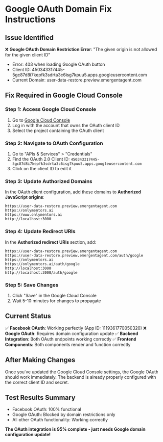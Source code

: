 # Google OAuth Domain Fix Instructions

## Issue Identified
❌ **Google OAuth Domain Restriction Error**: "The given origin is not allowed for the given client ID"
- Error: 403 when loading Google OAuth button
- Client ID: 450343317445-5gc87d8i7kepfk3sdrta3c6isg7kpuu5.apps.googleusercontent.com
- Current Domain: user-data-restore.preview.emergentagent.com

## Fix Required in Google Cloud Console

### Step 1: Access Google Cloud Console
1. Go to [Google Cloud Console](https://console.cloud.google.com/)
2. Log in with the account that owns the OAuth client ID
3. Select the project containing the OAuth client

### Step 2: Navigate to OAuth Configuration
1. Go to "APIs & Services" > "Credentials"
2. Find the OAuth 2.0 Client ID: `450343317445-5gc87d8i7kepfk3sdrta3c6isg7kpuu5.apps.googleusercontent.com`
3. Click on the client ID to edit it

### Step 3: Update Authorized Domains
In the OAuth client configuration, add these domains to **Authorized JavaScript origins**:
```
https://user-data-restore.preview.emergentagent.com
https://onlymentors.ai
https://www.onlymentors.ai
http://localhost:3000
```

### Step 4: Update Redirect URIs
In the **Authorized redirect URIs** section, add:
```
https://user-data-restore.preview.emergentagent.com
https://user-data-restore.preview.emergentagent.com/auth/google
https://onlymentors.ai
https://onlymentors.ai/auth/google
http://localhost:3000
http://localhost:3000/auth/google
```

### Step 5: Save Changes
1. Click "Save" in the Google Cloud Console
2. Wait 5-10 minutes for changes to propagate

## Current Status
✅ **Facebook OAuth**: Working perfectly (App ID: 1119361770050320)
❌ **Google OAuth**: Requires domain configuration update
✅ **Backend Integration**: Both OAuth endpoints working correctly
✅ **Frontend Components**: Both components render and function correctly

## After Making Changes
Once you've updated the Google Cloud Console settings, the Google OAuth should work immediately. 
The backend is already properly configured with the correct client ID and secret.

## Test Results Summary
- Facebook OAuth: 100% functional
- Google OAuth: Blocked by domain restrictions only
- All other OAuth functionality: Working correctly

**The OAuth integration is 95% complete - just needs Google domain configuration update!**